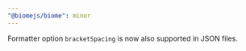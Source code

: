 ```yaml
---
"@biomejs/biome": minor
---
```


Formatter option `bracketSpacing` is now also supported in JSON files.
